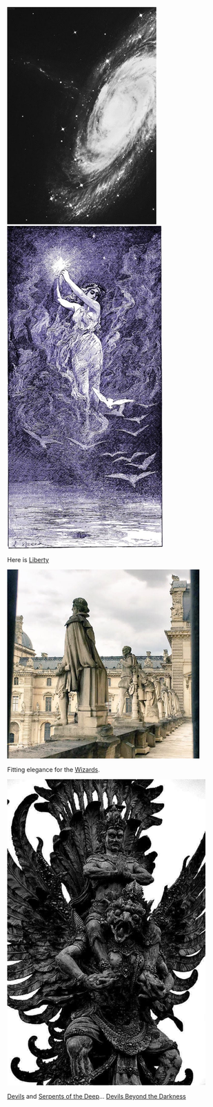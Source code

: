 <img src="../resources/29c64450a2e24657b674df327815d40b.jpg" alt="Test" width="346" height="504" class="jop-noMdConv">

<img src="../resources/dd80b24a136a445594d672561db24fe9.jpg" alt="nss&amp;p image.jpg" width="361" height="748" class="jop-noMdConv">

Here is [Liberty](/p/f92b3507b1bf46cc81c6c04fb40efa41)

<img src="../resources/44ee0c6e504f409492eb78d11e635ff2.jpg" alt="the court.jpg" width="446" height="438" class="jop-noMdConv">

Fitting elegance for the [Wizards](/p/e3ff55f45f0143ebac643c1cc37813a3).

<img src="../resources/c732167dd7054309a0d9e1f6764af203.jpg" alt="FB_IMG_1498085342584.jpg" width="460" height="709" class="jop-noMdConv">

[Devils](/p/a22030bec1ff40e587d2146fb95be185) and [Serpents of the Deep](/p/f118167e8a4f4bf58bfd839673c964c8)… [Devils Beyond the Darkness](/p/4f79eabdd870462cbc159e5477f56726)
